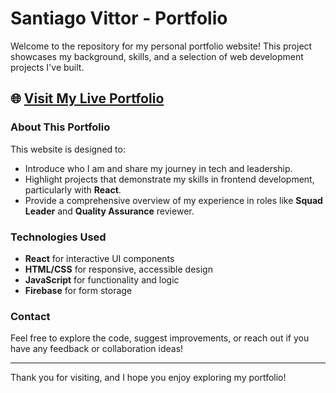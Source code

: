 # Santiago Vittor - Portfolio

Welcome to the repository for my personal portfolio website! This project showcases my background, skills, and a selection of web development projects I've built.

## 🌐 [Visit My Live Portfolio](https://santivittor.vercel.app/)

### About This Portfolio
This website is designed to:
- Introduce who I am and share my journey in tech and leadership.
- Highlight projects that demonstrate my skills in frontend development, particularly with **React**.
- Provide a comprehensive overview of my experience in roles like **Squad Leader** and **Quality Assurance** reviewer.

### Technologies Used
- **React** for interactive UI components
- **HTML/CSS** for responsive, accessible design
- **JavaScript** for functionality and logic
- **Firebase** for form storage

### Contact
Feel free to explore the code, suggest improvements, or reach out if you have any feedback or collaboration ideas!

---

Thank you for visiting, and I hope you enjoy exploring my portfolio!
